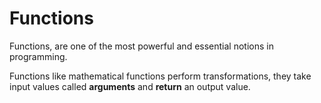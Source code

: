 # Functions

Functions, are one of the most powerful and essential notions in programming.

Functions like mathematical functions perform transformations, they take input values called **arguments** and **return** an output value.
